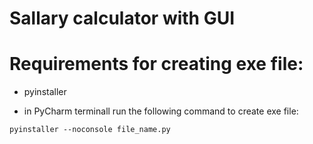 # Sallary calculator with GUI

# Requirements for creating exe file:

- pyinstaller

- in PyCharm terminall run the following command to create exe file:

```
pyinstaller --noconsole file_name.py
```
